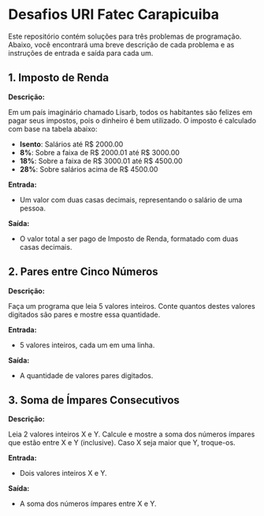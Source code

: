# Desafios URI Fatec Carapicuiba

Este repositório contém soluções para três problemas de programação. Abaixo, você encontrará uma breve descrição de cada problema e as instruções de entrada e saída para cada um.

## 1. Imposto de Renda

**Descrição:**

Em um país imaginário chamado Lisarb, todos os habitantes são felizes em pagar seus impostos, pois o dinheiro é bem utilizado. O imposto é calculado com base na tabela abaixo:

- **Isento**: Salários até R$ 2000.00
- **8%**: Sobre a faixa de R$ 2000.01 até R$ 3000.00
- **18%**: Sobre a faixa de R$ 3000.01 até R$ 4500.00
- **28%**: Sobre salários acima de R$ 4500.00

**Entrada:**

- Um valor com duas casas decimais, representando o salário de uma pessoa.

**Saída:**

- O valor total a ser pago de Imposto de Renda, formatado com duas casas decimais.

## 2. Pares entre Cinco Números

**Descrição:**

Faça um programa que leia 5 valores inteiros. Conte quantos destes valores digitados são pares e mostre essa quantidade.

**Entrada:**

- 5 valores inteiros, cada um em uma linha.

**Saída:**

- A quantidade de valores pares digitados.


## 3. Soma de Ímpares Consecutivos

**Descrição:**

Leia 2 valores inteiros X e Y. Calcule e mostre a soma dos números ímpares que estão entre X e Y (inclusive). Caso X seja maior que Y, troque-os.

**Entrada:**

- Dois valores inteiros X e Y.

**Saída:**

- A soma dos números ímpares entre X e Y.
